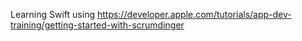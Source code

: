 Learning Swift using https://developer.apple.com/tutorials/app-dev-training/getting-started-with-scrumdinger
